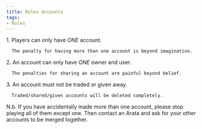 ```yaml
---
title: Rules Accounts
tags:
- Rules
---
```


1\. Players can only have _ONE_ account.

`  The penalty for having more than one account is beyond imagination.`

2\. An account can only have _ONE_ owner and user.

`  The penalties for sharing an account are painful beyond belief.`

3\. An account must not be traded or given away.

`  Traded/shared/given accounts will be deleted completely.`

N.b. If you have accidentally made more than one account, please stop
playing all of them except one. Then contact an Arata and ask for your
other accounts to be merged together.
